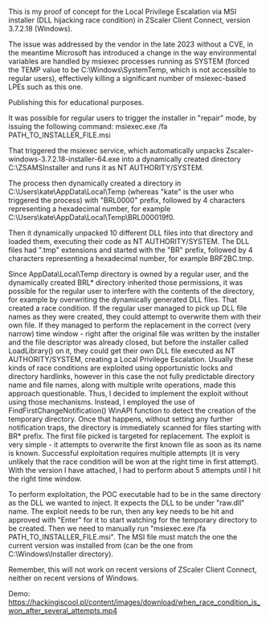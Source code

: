This is my proof of concept for the Local Privilege Escalation via MSI installer (DLL hijacking race condition) in ZScaler Client Connect, version 3.7.2.18 (Windows).

The issue was addressed by the vendor in the late 2023 without a CVE, in the meantime Microsoft has introduced a change in the way environmental variables are handled by msiexec processes running as SYSTEM (forced the TEMP value to be C:\Windows\SystemTemp, which is not accessible to regular users), effectively killing a significant number of msiexec-based LPEs such as this one.

Publishing this for educational purposes.

It was possible for regular users to trigger the installer in "repair" mode, by issuing the following command:
msiexec.exe /fa PATH_TO_INSTALLER_FILE.msi

That triggered the msiexec service, which automatically unpacks Zscaler-windows-3.7.2.18-installer-64.exe into a dynamically created directory C:\ZSAMSInstaller and runs it as NT AUTHORITY/SYSTEM.

The process then dynamically created a directory in C:\Users\kate\AppData\Local\Temp (whereas "kate" is the user who triggered the process) with "BRL0000" prefix, followed by 4 characters representing a hexadecimal number, for example C:\Users\kate\AppData\Local\Temp\BRL000019f0.

Then it dynamically unpacked 10 different DLL files into that directory and loaded them, executing their code as NT AUTHORITY/SYSTEM. The DLL files had ".tmp" extensions and started with the "BR" prefix, followed by 4 characters representing a hexadecimal number, for example BRF2BC.tmp.

Since AppData\Local\Temp directory is owned by a regular user, and the dynamically created BRL* directory inherited those permissions, it was possible for the regular user to interfere with the contents of the directory, for example by overwriting the dynamically generated DLL files.
That created a race condition. If the regular user managed to pick up DLL file names as they were created, they could attempt to overwrite them with their own file. If they managed to perform the replacement in the correct (very narrow) time window - right after the original file was written by the installer and the file descriptor was already closed, but before the installer called LoadLibrary() on it, they could get their own DLL file executed as NT AUTHORITY/SYSTEM, creating a Local Privilege Escalation.
Usually these kinds of race conditions are exploited using opportunistic locks and directory hardlinks, however in this case the not fully predictable directory name and file names, along with multiple write operations, made this approach questionable.
Thus, I decided to implement the exploit without using those mechanisms. 
Instead, I employed the use of FindFirstChangeNotification() WinAPI function to detect the creation of the temporary directory. Once that happens, without setting any further notification traps, the directory is immediately scanned for files starting with BR* prefix. The first file picked is targeted for replacement.
The exploit is very simple - it attempts to overwrite the first known file as soon as its name is known.
Successful exploitation requires multiple attempts (it is very unlikely that the race condition will be won at the right time in first attempt). With the version I have attached, I had to perform about 5 attempts until I hit the right time window.

To perform exploitation, the POC executable had to be in the same directory as the DLL we wanted to inject. It expects the DLL to be under "raw.dll" name.
The exploit needs to be run, then any key needs to be hit and approved with "Enter" for it to start watching for the temporary directory to be created. Then we need to manually run "msiexec.exe /fa PATH_TO_INSTALLER_FILE.msi". The MSI file must match the one the current version was installed from (can be the one from C:\Windows\Installer directory).

Remember, this will not work on recent versions of ZScaler Client Connect, neither on recent versions of Windows.

Demo:
https://hackingiscool.pl/content/images/download/when_race_condition_is_won_after_several_attempts.mp4
